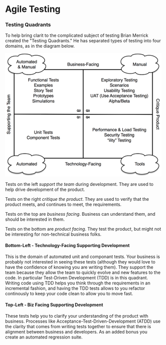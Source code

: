 # Agile Testing

### Testing Quadrants

To help bring clarit to the complicated subject  of testing Brian Merrick created the "Testing Quadrants."
He has separated types of testing into four domains, as in the diagram below.

![Testing Quadrants](media/agile-testing.png)

Tests on the left <em>support the team</em> during development. They are used to help drive development of the product.

Tests on the right <em>critique the product</em>. They are used to verify that the product meets, and continues to meet, the requirements.

Tests on the top are <em>business facing</em>. Business can understand them, and should be interested in them.

Tests on the bottom are <em>product facing</em>. They test the product, but might not be interesting for non-technical business folks.


#### Bottom-Left - Technology-Facing Supporting Development

This is the domain of automated unit and componant tests. Your business is probably not interested in seeing these tests (although they would love to have the confidence of knowing you are writing them). They support the team because they allow the team to quickly evolve and new features to the code.
In particular Test-Driven Development (TDD) is in this quadrant. Writing code using TDD helps you think through the requirements in an incremental fashion, and having the TDD tests allows to you refactor continously to keep your code clean to allow you to move fast.

#### Top-Left - Biz Facing Supporting Development

These tests help you to clarify your understanding of the product with business. Processes like Acceptance-Test-Driven-Development (ATDD) use the clarity that comes from writing tests together to ensure that there is alignment between business and developers. As an added bonus you create an automated regression suite.

